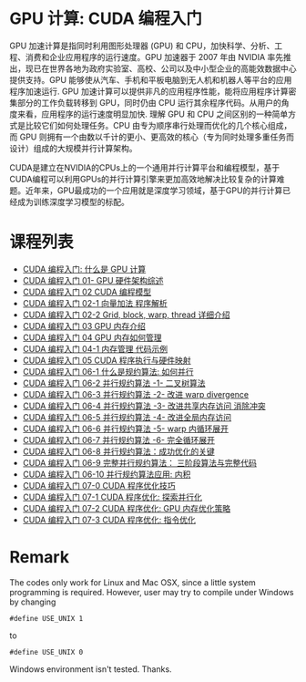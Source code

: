 # GPU 计算: CUDA 编程入门

GPU 加速计算是指同时利用图形处理器 (GPU) 和 CPU，加快科学、分析、工程、消费和企业应用程序的运行速度。GPU 加速器于 2007 年由 NVIDIA 率先推出，现已在世界各地为政府实验室、高校、公司以及中小型企业的高能效数据中心提供支持。GPU 能够使从汽车、手机和平板电脑到无人机和机器人等平台的应用程序加速运行.
GPU 加速计算可以提供非凡的应用程序性能，能将应用程序计算密集部分的工作负载转移到 GPU，同时仍由 CPU 运行其余程序代码。从用户的角度来看，应用程序的运行速度明显加快. 理解 GPU 和 CPU 之间区别的一种简单方式是比较它们如何处理任务。CPU 由专为顺序串行处理而优化的几个核心组成，而 GPU 则拥有一个由数以千计的更小、更高效的核心（专为同时处理多重任务而设计）组成的大规模并行计算架构。


CUDA是建立在NVIDIA的CPUs上的一个通用并行计算平台和编程模型，基于CUDA编程可以利用GPUs的并行计算引擎来更加高效地解决比较复杂的计算难题。近年来，GPU最成功的一个应用就是深度学习领域，基于GPU的并行计算已经成为训练深度学习模型的标配。


# 课程列表

* [CUDA 编程入门: 什么是 GPU 计算](https://www.youtube.com/watch?v=QLfF5sT23f8&list=PLSVM68VUM1eWsEX0yPliaL3pTZoKqJWfi)
* [CUDA 编程入门 01- GPU 硬件架构综述]()
* [CUDA 编程入门 02 CUDA 编程模型]()
* [CUDA 编程入门 02-1 向量加法 程序解析]()
* [CUDA 编程入门 02-2 Grid, block, warp, thread 详细介绍]()
* [CUDA 编程入门 03 GPU 内存介绍]()
* [CUDA 编程入门 04 GPU 内存如何管理]()
* [CUDA 编程入门 04-1 内存管理 代码示例]()
* [CUDA 编程入门 05 CUDA 程序执行与硬件映射]()
* [CUDA 编程入门 06-1 什么是规约算法: 如何并行]()
* [CUDA 编程入门 06-2 并行规约算法 -1- 二叉树算法]()
* [CUDA 编程入门 06-3 并行规约算法 -2- 改进 warp divergence]()
* [CUDA 编程入门 06-4 并行规约算法 -3- 改进共享内存访问 消除冲突]()
* [CUDA 编程入门 06-5 并行规约算法 -4- 改进全局内存访问]()
* [CUDA 编程入门 06-6 并行规约算法 -5- warp 内循环展开]()
* [CUDA 编程入门 06-7 并行规约算法 -6- 完全循环展开]()
* [CUDA 编程入门 06-8 并行规约算法：成功优化的关键]()
* [CUDA 编程入门 06-9 完整并行规约算法： 三阶段算法与完整代码]()
* [CUDA 编程入门 06-10 并行规约算法应用: 内积]()
* [CUDA 编程入门 07-0 CUDA 程序优化技巧]()
* [CUDA 编程入门 07-1 CUDA 程序优化: 探索并行化]()
* [CUDA 编程入门 07-2 CUDA 程序优化: GPU 内存优化策略]()
* [CUDA 编程入门 07-3 CUDA 程序优化: 指令优化]()


# Remark
The codes only work for Linux and Mac OSX, since a little system programming is required. However, user may
try to compile under Windows by changing
```
#define USE_UNIX 1
```
to 
```
#define USE_UNIX 0
```

Windows environment isn't tested. Thanks.
